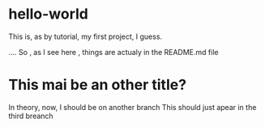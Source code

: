 # hello-world
This is, as by tutorial, my first project, I guess.

....
So , as I see here , things are actualy in the README.md file

# This mai be an other title?

In theory, now, I should be on another branch
This should just apear in the third breanch
